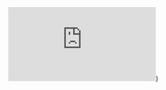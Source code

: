 ![Microsoft Fundamentals.pdf](https://github.com/Irinel01/Licenses-certifications/blob/8dd8eadb458c33c1ec058c676e469d34c7938a13/Microsoft%20Fundamentals.pdf))
